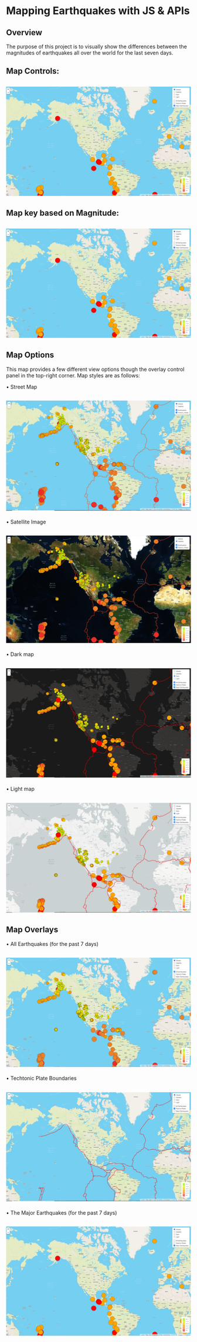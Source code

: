 # Mapping Earthquakes with JS & APIs

## Overview 

The purpose of this project is to visually show the differences between the magnitudes of earthquakes all over the world for the last seven days.
## Map Controls:

![Map Controls]( https://github.com/backwater-graphics/Mapping_Earthquakes/blob/main/Earthquake_Challenge/Images/majorearthquakes.jpg)
---

## Map key based on Magnitude:

![Map Key based on Magnitude]( https://github.com/backwater-graphics/Mapping_Earthquakes/blob/main/Earthquake_Challenge/Images/majorearthquakes.jpg)
---

## Map Options

This map provides a few different view options though the overlay control panel in the top-right corner. Map styles are as follows:

•	Street Map

![street Map]( https://github.com/backwater-graphics/Mapping_Earthquakes/blob/main/Earthquake_Challenge/Images/D1.jpg)
---

•	Satellite Image 

![satellite Map]( https://github.com/backwater-graphics/Mapping_Earthquakes/blob/main/Earthquake_Challenge/Images/D1.satellite.jpg)
---

•	Dark map

![dark Map]( https://github.com/backwater-graphics/Mapping_Earthquakes/blob/main/Earthquake_Challenge/Images/Dark.jpg)
---

•	Light map

![dark Map]( https://github.com/backwater-graphics/Mapping_Earthquakes/blob/main/Earthquake_Challenge/Images/light.jpg)
---

## Map Overlays

•	All Earthquakes (for the past 7 days)

![All Earthquakes]( https://github.com/backwater-graphics/Mapping_Earthquakes/blob/main/Earthquake_Challenge/Images/AllEarthquakes.jpg)
---

•	Techtonic Plate Boundaries

![Techtonic Plate Boundaries]( https://github.com/backwater-graphics/Mapping_Earthquakes/blob/main/Earthquake_Challenge/Images/Tetonicplatesjpg.jpg)
---

•	The Major Earthquakes (for the past 7 days)

![Major Earthquakes]( https://github.com/backwater-graphics/Mapping_Earthquakes/blob/main/Earthquake_Challenge/Images/majorearthquakes.jpg)
---
